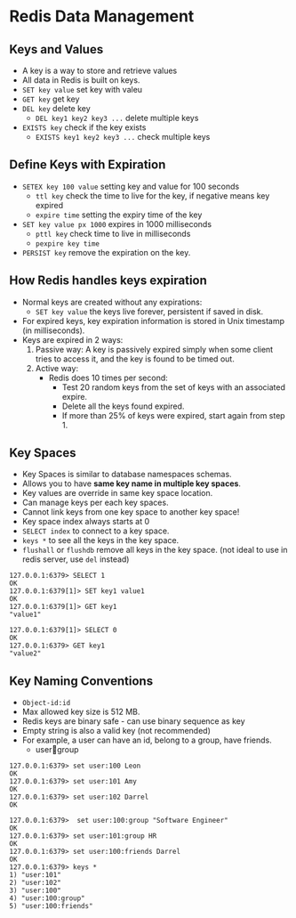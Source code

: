 # Redis Data Management

## Keys and Values

- A key is a way to store and retrieve values
- All data in Redis is built on keys.
- `SET key value` set key with valeu
- `GET key` get key
- `DEL key` delete key
    - `DEL key1 key2 key3 ...` delete multiple keys
- `EXISTS key` check if the key exists
    - `EXISTS key1 key2 key3 ...` check multiple keys

## Define Keys with Expiration

- `SETEX key 100 value` setting key and value for 100 seconds
    - `ttl key` check the time to live for the key, if negative means key expired
    - `expire time` setting the expiry time of the key
- `SET key value px 1000` expires in 1000 milliseconds
    - `pttl key` check time to live in milliseconds
    - `pexpire key time` 
- `PERSIST key` remove the expiration on the key.

## How Redis handles keys expiration

- Normal keys are created without any expirations:
    - `SET key value` the keys live forever, persistent if saved in disk.
- For expired keys, key expiration information is stored in Unix timestamp (in milliseconds).
- Keys are expired in 2 ways:
    1. Passive way: A key is passively expired simply when some client tries to access it, and the key is found to be timed out.
    2. Active way:
        - Redis does 10 times per second:
            - Test 20 random keys from the set of keys with an associated expire.
            - Delete all the keys found expired.
            - If more than 25% of keys were expired, start again from step 1.

## Key Spaces

- Key Spaces is similar to database namespaces schemas.
- Allows you to have **same key name in multiple key spaces**.
- Key values are override in same key space location.
- Can manage keys per each key spaces.
- Cannot link keys from one key space to another key space!
- Key space index always starts at 0
- `SELECT index` to connect to a key space.
- `keys *` to see all the keys in the key space.
- `flushall` or `flushdb` remove all keys in the key space. (not ideal to use in redis server, use `del` instead)

```
127.0.0.1:6379> SELECT 1
OK
127.0.0.1:6379[1]> SET key1 value1
OK
127.0.0.1:6379[1]> GET key1
"value1"

127.0.0.1:6379[1]> SELECT 0
OK
127.0.0.1:6379> GET key1
"value2"
```

## Key Naming Conventions

- `Object-id:id`
- Max allowed key size is 512 MB.
- Redis keys are binary safe - can use binary sequence as key
- Empty string is also a valid key (not recommended)
- For example, a user can have an id, belong to a group, have friends.
    - user:100:group

```
127.0.0.1:6379> set user:100 Leon
OK
127.0.0.1:6379> set user:101 Amy
OK
127.0.0.1:6379> set user:102 Darrel
OK

127.0.0.1:6379>  set user:100:group "Software Engineer"
OK
127.0.0.1:6379> set user:101:group HR
OK
127.0.0.1:6379> set user:100:friends Darrel
OK
127.0.0.1:6379> keys *
1) "user:101"
2) "user:102"
3) "user:100"
4) "user:100:group"
5) "user:100:friends"
```

